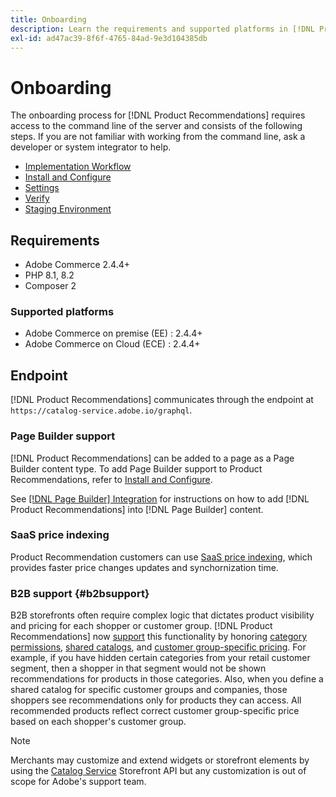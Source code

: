 ```yaml
---
title: Onboarding
description: Learn the requirements and supported platforms in [!DNL Product Recommendations].
exl-id: ad47ac39-8f6f-4765-84ad-9e3d104385db
---
```

# Onboarding

The onboarding process for [!DNL Product Recommendations] requires access to the command line of the server and consists of the following steps. If you are not familiar with working from the command line, ask a developer or system integrator to help.

- [Implementation Workflow](implementation-workflow.md)
- [Install and Configure](install-configure.md)
- [Settings](settings.md)
- [Verify](verify.md)
- [Staging Environment](staging-environment.md)

## Requirements

- Adobe Commerce 2.4.4+
- PHP 8.1, 8.2
- Composer 2

### Supported platforms

- Adobe Commerce on premise (EE) : 2.4.4+
- Adobe Commerce on Cloud (ECE) : 2.4.4+

## Endpoint

[!DNL Product Recommendations] communicates through the endpoint at `https://catalog-service.adobe.io/graphql`.

### Page Builder support

[!DNL Product Recommendations] can be added to a page as a Page Builder content type. To add Page Builder support to Product Recommendations, refer to [Install and Configure](install-configure.md).

See [[!DNL Page Builder] Integration](page-builder.md) for instructions on how to add [!DNL Product Recommendations] into [!DNL Page Builder] content.

### SaaS price indexing

Product Recommendation customers can use [SaaS price indexing](../price-index/index.md), which provides faster price changes updates and synchornization time.

### B2B support {#b2bsupport}

B2B storefronts often require complex logic that dictates product visibility and pricing for each shopper or customer group. [!DNL Product Recommendations] now [support](release-notes.md) this functionality by honoring [category permissions](https://experienceleague.adobe.com/docs/commerce-admin/catalog/categories/category-permissions.html), [shared catalogs](https://experienceleague.adobe.com/docs/commerce-admin/b2b/shared-catalogs/catalog-shared.html), and [customer group-specific pricing](https://experienceleague.adobe.com/docs/commerce-admin/catalog/products/pricing/pricing-advanced.html). For example, if you have hidden certain categories from your retail customer segment, then a shopper in that segment would not be shown recommendations for products in those categories. Also, when you define a shared catalog for specific customer groups and companies, those shoppers see recommendations only for products they can access. All recommended products reflect correct customer group-specific price based on each shopper's customer group.

>[!NOTE]
>
>Merchants may customize and extend widgets or storefront elements by using the [Catalog Service](../catalog-service/overview.md) Storefront API but any customization is out of scope for Adobe's support team.
